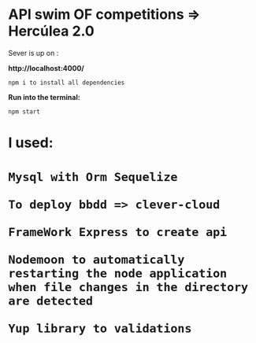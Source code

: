 # API swim OF competitions => Hercúlea 2.0 

Sever is up on :

**http://localhost:4000/**

``npm i to install all dependencies``

__Run into the terminal:__

``npm start`` 

<h1>I used:<h1>

``Mysql with Orm Sequelize``

``To deploy bbdd => clever-cloud``

``FrameWork Express to create api``

``Nodemoon to automatically restarting the node application when file changes in the directory are detected``

``Yup library to validations`` 